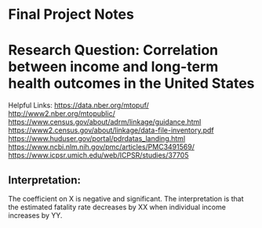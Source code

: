 # Final Project Notes


# Research Question: Correlation between income and long-term health outcomes in the United States



Helpful Links: 
https://data.nber.org/mtopuf/
http://www2.nber.org/mtopublic/
https://www.census.gov/about/adrm/linkage/guidance.html
https://www2.census.gov/about/linkage/data-file-inventory.pdf
https://www.huduser.gov/portal/pdrdatas_landing.html
https://www.ncbi.nlm.nih.gov/pmc/articles/PMC3491569/
https://www.icpsr.umich.edu/web/ICPSR/studies/37705


## Interpretation:
The coefficient on X is negative and significant. The interpretation is that the estimated fatality rate decreases by XX when individual income increases by YY.